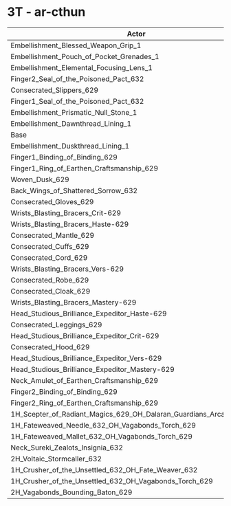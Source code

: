 # 3T - ar-cthun
| Actor | DPS | Increase |
|---|:---:|:---:|
|Embellishment_Blessed_Weapon_Grip_1|2006074|3.50%|
|Embellishment_Pouch_of_Pocket_Grenades_1|1948078|0.51%|
|Embellishment_Elemental_Focusing_Lens_1|1943552|0.28%|
|Finger2_Seal_of_the_Poisoned_Pact_632|1939300|0.06%|
|Consecrated_Slippers_629|1939239|0.05%|
|Finger1_Seal_of_the_Poisoned_Pact_632|1938946|0.04%|
|Embellishment_Prismatic_Null_Stone_1|1938712|0.03%|
|Embellishment_Dawnthread_Lining_1|1938221|0.00%|
|Base|1938218|0.00%|
|Embellishment_Duskthread_Lining_1|1937942|-0.01%|
|Finger1_Binding_of_Binding_629|1937548|-0.03%|
|Finger1_Ring_of_Earthen_Craftsmanship_629|1937435|-0.04%|
|Woven_Dusk_629|1936500|-0.09%|
|Back_Wings_of_Shattered_Sorrow_632|1935996|-0.11%|
|Consecrated_Gloves_629|1935646|-0.13%|
|Wrists_Blasting_Bracers_Crit-629|1934590|-0.19%|
|Wrists_Blasting_Bracers_Haste-629|1934568|-0.19%|
|Consecrated_Mantle_629|1934345|-0.20%|
|Consecrated_Cuffs_629|1933836|-0.23%|
|Consecrated_Cord_629|1933114|-0.26%|
|Wrists_Blasting_Bracers_Vers-629|1932708|-0.28%|
|Consecrated_Robe_629|1932516|-0.29%|
|Consecrated_Cloak_629|1932362|-0.30%|
|Wrists_Blasting_Bracers_Mastery-629|1930310|-0.41%|
|Head_Studious_Brilliance_Expeditor_Haste-629|1928620|-0.50%|
|Consecrated_Leggings_629|1928198|-0.52%|
|Head_Studious_Brilliance_Expeditor_Crit-629|1928042|-0.52%|
|Consecrated_Hood_629|1927918|-0.53%|
|Head_Studious_Brilliance_Expeditor_Vers-629|1925321|-0.67%|
|Head_Studious_Brilliance_Expeditor_Mastery-629|1924730|-0.70%|
|Neck_Amulet_of_Earthen_Craftsmanship_629|1921758|-0.85%|
|Finger2_Binding_of_Binding_629|1918508|-1.02%|
|Finger2_Ring_of_Earthen_Craftsmanship_629|1917616|-1.06%|
|1H_Scepter_of_Radiant_Magics_629_OH_Dalaran_Guardians_Arcanotool_632|1915184|-1.19%|
|1H_Fateweaved_Needle_632_OH_Vagabonds_Torch_629|1906264|-1.65%|
|1H_Fateweaved_Mallet_632_OH_Vagabonds_Torch_629|1905634|-1.68%|
|Neck_Sureki_Zealots_Insignia_632|1871049|-3.47%|
|2H_Voltaic_Stormcaller_632|1782431|-8.04%|
|1H_Crusher_of_the_Unsettled_632_OH_Fate_Weaver_632|1648703|-14.94%|
|1H_Crusher_of_the_Unsettled_632_OH_Vagabonds_Torch_629|1643500|-15.21%|
|2H_Vagabonds_Bounding_Baton_629|1594164|-17.75%|
